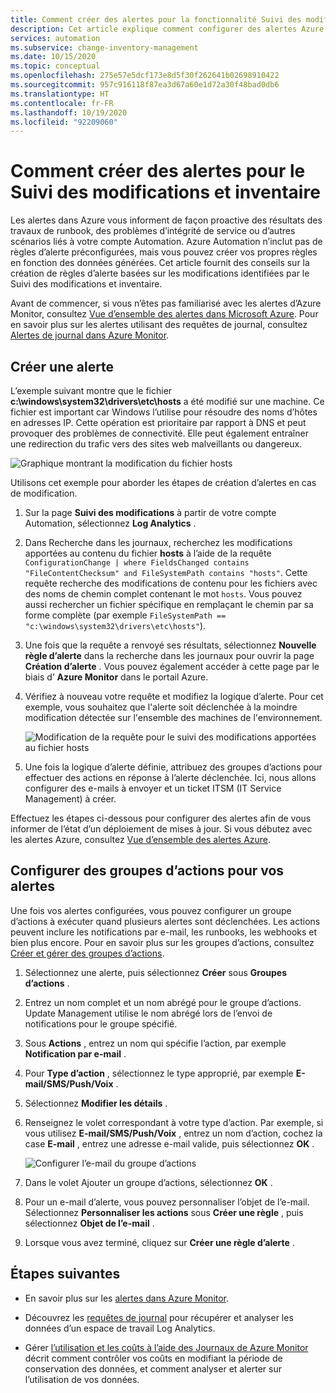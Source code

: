 ```yaml
---
title: Comment créer des alertes pour la fonctionnalité Suivi des modifications et inventaire d’Azure Automation
description: Cet article explique comment configurer des alertes Azure pour notifier l’état des modifications détectées par le Suivi des modifications et inventaire .
services: automation
ms.subservice: change-inventory-management
ms.date: 10/15/2020
ms.topic: conceptual
ms.openlocfilehash: 275e57e5dcf173e8d5f30f262641b02698910422
ms.sourcegitcommit: 957c916118f87ea3d67a60e1d72a30f48bad0db6
ms.translationtype: HT
ms.contentlocale: fr-FR
ms.lasthandoff: 10/19/2020
ms.locfileid: "92209060"
---
```

# <a name="how-to-create-alerts-for-change-tracking-and-inventory"></a>Comment créer des alertes pour le Suivi des modifications et inventaire

Les alertes dans Azure vous informent de façon proactive des résultats des travaux de runbook, des problèmes d’intégrité de service ou d’autres scénarios liés à votre compte Automation. Azure Automation n’inclut pas de règles d’alerte préconfigurées, mais vous pouvez créer vos propres règles en fonction des données générées. Cet article fournit des conseils sur la création de règles d’alerte basées sur les modifications identifiées par le Suivi des modifications et inventaire.

Avant de commencer, si vous n’êtes pas familiarisé avec les alertes d’Azure Monitor, consultez [Vue d’ensemble des alertes dans Microsoft Azure](../../azure-monitor/platform/alerts-overview.md). Pour en savoir plus sur les alertes utilisant des requêtes de journal, consultez [Alertes de journal dans Azure Monitor](../../azure-monitor/platform/alerts-unified-log.md).

## <a name="create-alert"></a>Créer une alerte

L’exemple suivant montre que le fichier **c:\windows\system32\drivers\etc\hosts** a été modifié sur une machine. Ce fichier est important car Windows l’utilise pour résoudre des noms d’hôtes en adresses IP. Cette opération est prioritaire par rapport à DNS et peut provoquer des problèmes de connectivité. Elle peut également entraîner une redirection du trafic vers des sites web malveillants ou dangereux.

![Graphique montrant la modification du fichier hosts](./media/configure-alerts/changes.png)

Utilisons cet exemple pour aborder les étapes de création d’alertes en cas de modification.

1. Sur la page **Suivi des modifications** à partir de votre compte Automation, sélectionnez **Log Analytics** .

2. Dans Recherche dans les journaux, recherchez les modifications apportées au contenu du fichier **hosts** à l’aide de la requête `ConfigurationChange | where FieldsChanged contains "FileContentChecksum" and FileSystemPath contains "hosts"`. Cette requête recherche des modifications de contenu pour les fichiers avec des noms de chemin complet contenant le mot `hosts`. Vous pouvez aussi rechercher un fichier spécifique en remplaçant le chemin par sa forme complète (par exemple `FileSystemPath == "c:\windows\system32\drivers\etc\hosts"`).

3. Une fois que la requête a renvoyé ses résultats, sélectionnez **Nouvelle règle d’alerte** dans la recherche dans les journaux pour ouvrir la page **Création d’alerte** . Vous pouvez également accéder à cette page par le biais d’ **Azure Monitor** dans le portail Azure.

4. Vérifiez à nouveau votre requête et modifiez la logique d’alerte. Pour cet exemple, vous souhaitez que l'alerte soit déclenchée à la moindre modification détectée sur l'ensemble des machines de l'environnement.

    ![Modification de la requête pour le suivi des modifications apportées au fichier hosts](./media/configure-alerts/change-query.png)

5. Une fois la logique d’alerte définie, attribuez des groupes d’actions pour effectuer des actions en réponse à l’alerte déclenchée. Ici, nous allons configurer des e-mails à envoyer et un ticket ITSM (IT Service Management) à créer.

Effectuez les étapes ci-dessous pour configurer des alertes afin de vous informer de l’état d’un déploiement de mises à jour. Si vous débutez avec les alertes Azure, consultez [Vue d’ensemble des alertes Azure](../../azure-monitor/platform/alerts-overview.md).

## <a name="configure-action-groups-for-your-alerts"></a>Configurer des groupes d’actions pour vos alertes

Une fois vos alertes configurées, vous pouvez configurer un groupe d’actions à exécuter quand plusieurs alertes sont déclenchées. Les actions peuvent inclure les notifications par e-mail, les runbooks, les webhooks et bien plus encore. Pour en savoir plus sur les groupes d’actions, consultez [Créer et gérer des groupes d’actions](../../azure-monitor/platform/action-groups.md).

1. Sélectionnez une alerte, puis sélectionnez **Créer** sous **Groupes d’actions** .

2. Entrez un nom complet et un nom abrégé pour le groupe d’actions. Update Management utilise le nom abrégé lors de l’envoi de notifications pour le groupe spécifié.

3. Sous **Actions** , entrez un nom qui spécifie l’action, par exemple **Notification par e-mail** .

4. Pour **Type d’action** , sélectionnez le type approprié, par exemple **E-mail/SMS/Push/Voix** .

5. Sélectionnez **Modifier les détails** .

6. Renseignez le volet correspondant à votre type d’action. Par exemple, si vous utilisez **E-mail/SMS/Push/Voix** , entrez un nom d’action, cochez la case **E-mail** , entrez une adresse e-mail valide, puis sélectionnez **OK** .

    ![Configurer l’e-mail du groupe d’actions](./media/configure-alerts/configure-email-action-group.png)

7. Dans le volet Ajouter un groupe d’actions, sélectionnez **OK** .

8. Pour un e-mail d’alerte, vous pouvez personnaliser l’objet de l’e-mail. Sélectionnez **Personnaliser les actions** sous **Créer une règle** , puis sélectionnez **Objet de l’e-mail** .

9. Lorsque vous avez terminé, cliquez sur **Créer une règle d’alerte** .

## <a name="next-steps"></a>Étapes suivantes

* En savoir plus sur les [alertes dans Azure Monitor](../../azure-monitor/platform/alerts-overview.md).

* Découvrez les [requêtes de journal](../../azure-monitor/log-query/log-query-overview.md) pour récupérer et analyser les données d’un espace de travail Log Analytics.

* Gérer [l’utilisation et les coûts à l’aide des Journaux de Azure Monitor](../../azure-monitor/platform/manage-cost-storage.md) décrit comment contrôler vos coûts en modifiant la période de conservation des données, et comment analyser et alerter sur l’utilisation de vos données.